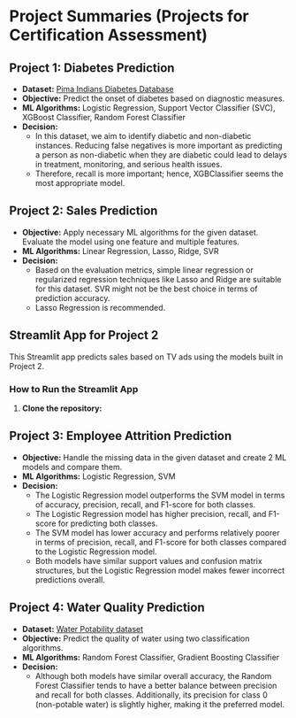 # Project Summaries (Projects for Certification Assessment)

## Project 1: Diabetes Prediction
- **Dataset:** [Pima Indians Diabetes Database](https://www.kaggle.com/datasets/uciml/pima-indians-diabetes-database)
- **Objective:** Predict the onset of diabetes based on diagnostic measures.
- **ML Algorithms:** Logistic Regression, Support Vector Classifier (SVC), XGBoost Classifier, Random Forest Classifier
- **Decision:** 
  - In this dataset, we aim to identify diabetic and non-diabetic instances. Reducing false negatives is more important as predicting a person as non-diabetic when they are diabetic could lead to delays in treatment, monitoring, and serious health issues.
  - Therefore, recall is more important; hence, XGBClassifier seems the most appropriate model.

## Project 2: Sales Prediction
- **Objective:** Apply necessary ML algorithms for the given dataset. Evaluate the model using one feature and multiple features.
- **ML Algorithms:** Linear Regression, Lasso, Ridge, SVR
- **Decision:**
  - Based on the evaluation metrics, simple linear regression or regularized regression techniques like Lasso and Ridge are suitable for this dataset. SVR might not be the best choice in terms of prediction accuracy.
  - Lasso Regression is recommended.

## Streamlit App for Project 2
This Streamlit app predicts sales based on TV ads using the models built in Project 2.

### How to Run the Streamlit App
1. **Clone the repository:**


## Project 3: Employee Attrition Prediction
- **Objective:** Handle the missing data in the given dataset and create 2 ML models and compare them.
- **ML Algorithms:** Logistic Regression, SVM
- **Decision:**
  - The Logistic Regression model outperforms the SVM model in terms of accuracy, precision, recall, and F1-score for both classes.
  - The Logistic Regression model has higher precision, recall, and F1-score for predicting both classes.
  - The SVM model has lower accuracy and performs relatively poorer in terms of precision, recall, and F1-score for both classes compared to the Logistic Regression model.
  - Both models have similar support values and confusion matrix structures, but the Logistic Regression model makes fewer incorrect predictions overall.

## Project 4: Water Quality Prediction
- **Dataset:** [Water Potability dataset](https://www.kaggle.com/datasets/adityakadiwal/water-potability)
- **Objective:** Predict the quality of water using two classification algorithms.
- **ML Algorithms:** Random Forest Classifier, Gradient Boosting Classifier
- **Decision:**
  - Although both models have similar overall accuracy, the Random Forest Classifier tends to have a better balance between precision and recall for both classes. Additionally, its precision for class 0 (non-potable water) is slightly higher, making it the preferred model.
